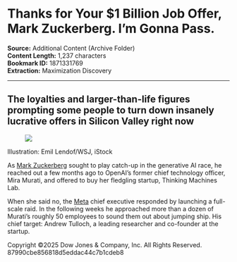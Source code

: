 # Thanks for Your $1 Billion Job Offer, Mark Zuckerberg. I’m Gonna Pass.

**Source:** Additional Content (Archive Folder)  
**Content Length:** 1,237 characters  
**Bookmark ID:** 1871331769  
**Extraction:** Maximization Discovery

---

<div><div><div><div><h2>The loyalties and larger-than-life figures prompting some people to turn down insanely lucrative offers in Silicon Valley right now</h2></div></div></div><article><div><section><div><figure><picture><img src="https://images.wsj.net/im-72333437?width=700&amp;size=1.000&amp;pixel_ratio=1.5"></picture></figure><figcaption> <span><span>Illustration: </span>Emil Lendof/WSJ, iStock</span></figcaption></div><p>As <a href="https://www.wsj.com/topics/person/mark-zuckerberg">Mark Zuckerberg</a> sought to play catch-up in the generative AI race, he reached out a few months ago to OpenAI’s former chief technology officer, Mira Murati, and offered to buy her fledgling startup, Thinking Machines Lab. </p><p>When she said no, the <span><a href="https://www.wsj.com/market-data/quotes/META">Meta</a></span> chief executive responded by launching a full-scale raid. In the following weeks he approached more than a dozen of Murati’s roughly 50 employees to sound them out about jumping ship. His chief target: Andrew Tulloch, a leading researcher and co-founder at the startup. </p></section><p>Copyright ©2025 Dow Jones &amp; Company, Inc. All Rights Reserved. 87990cbe856818d5eddac44c7b1cdeb8</p></div></article></div>
